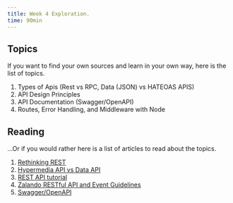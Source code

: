 ```yaml
---
title: Week 4 Exploration.
time: 90min
---
```


## Topics

If you want to find your own sources and learn in your own way, here is the list of topics.

1. Types of Apis (Rest vs RPC, Data (JSON) vs HATEOAS APIS)
2. API Design Principles
3. API Documentation (Swagger/OpenAPI)
4. Routes, Error Handling, and Middleware with Node

## Reading

...Or if you would rather here is a list of articles to read about the topics.

1. [Rethinking REST](https://kieranpotts.com/rethinking-rest)
2. [Hypermedia API vs Data API](https://htmx.org/essays/hypermedia-apis-vs-data-apis/)
3. [REST API tutorial](https://restapitutorial.com/)
4. [Zalando RESTful API and Event Guidelines](https://opensource.zalando.com/restful-api-guidelines/#introduction)
5. [Swagger/OpenAPI](https://swagger.io/)
